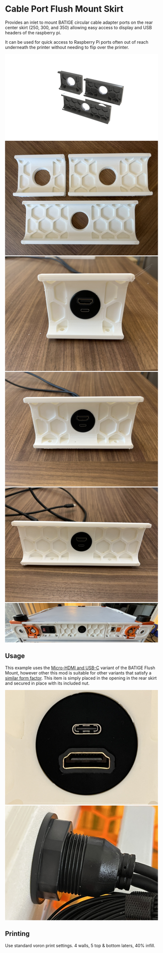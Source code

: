 # Cable Port Flush Mount Skirt

Provides an inlet to mount BATIGE circular cable adapter ports on the rear
center skirt (250, 300, and 350) allowing easy access to display and USB headers
of the raspberry pi.

It can be used for quick access to Raspberry Pi ports often out of reach
underneath the printer without needing to flip over the printer.

![250_300_350_Render](./Images/250_300_350_render.png)
![All_Sizes_2](./Images/All_Sizes_2.JPEG)
![250](./Images/250.JPEG)
![300](./Images/300.JPEG)
![350](./Images/350.JPEG)
![350_Installed](./Images/350_Installed.JPEG)

## Usage
This example uses the [Micro-HDMI and
USB-C](https://www.amazon.com/dp/B0C68MPKHV?ref=ppx_yo2ov_dt_b_product_details&th=1)
variant of the BATIGE Flush Mount, however other this mod is suitable for other
variants that satisfy a [similar form factor](https://www.amazon.com/stores/BATIGE/page/ADB1F3D7-7733-487F-B5AB-6F021FF57798?ref_=ast_bln). This item is simply placed
in the opening in the rear skirt and secured in place with its included nut.

![BATIGE_Front](./Images/BATIGE_Front.JPEG)
![BATIGE_Rear](./Images/BATIGE_Rear.JPEG)

## Printing

Use standard voron print settings. 4 walls, 5 top & bottom laters, 40% infill.
